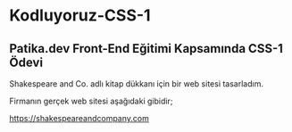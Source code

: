 # Kodluyoruz-CSS-1

## Patika.dev Front-End Eğitimi Kapsamında CSS-1 Ödevi

Shakespeare and Co. adlı kitap dükkanı için bir web sitesi tasarladım.

Firmanın gerçek web sitesi aşağıdaki gibidir;

https://shakespeareandcompany.com
